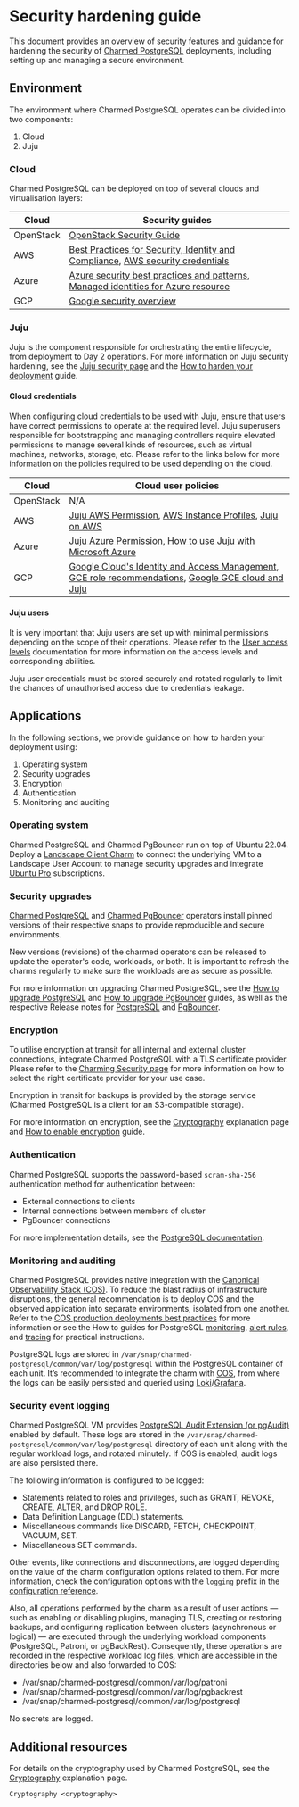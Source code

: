 # Security hardening guide

This document provides an overview of security features and guidance for hardening the security of [Charmed PostgreSQL](https://charmhub.io/postgresql) deployments, including setting up and managing a secure environment.

## Environment

The environment where Charmed PostgreSQL operates can be divided into two components:

1. Cloud
2. Juju

### Cloud

Charmed PostgreSQL can be deployed on top of several clouds and virtualisation layers:

|Cloud|Security guides|
| --- | --- |
|OpenStack|[OpenStack Security Guide](https://docs.openstack.org/security-guide/)|
|AWS|[Best Practices for Security, Identity and Compliance](https://aws.amazon.com/architecture/security-identity-compliance), [AWS security credentials](https://docs.aws.amazon.com/IAM/latest/UserGuide/security-creds.html)|
|Azure|[Azure security best practices and patterns](https://learn.microsoft.com/en-us/azure/security/fundamentals/best-practices-and-patterns), [Managed identities for Azure resource](https://learn.microsoft.com/en-us/entra/identity/managed-identities-azure-resources/)|
|GCP|[Google security overview](https://cloud.google.com/docs/security)|

### Juju

Juju is the component responsible for orchestrating the entire lifecycle, from deployment to Day 2 operations. For more information on Juju security hardening, see the [Juju security page](https://canonical-juju.readthedocs-hosted.com/en/latest/user/explanation/juju-security/) and the [How to harden your deployment](https://documentation.ubuntu.com/juju/latest/howto/manage-your-juju-deployment/harden-your-juju-deployment/#harden-your-deployment) guide.

#### Cloud credentials

When configuring cloud credentials to be used with Juju, ensure that users have correct permissions to operate at the required level. Juju superusers responsible for bootstrapping and managing controllers require elevated permissions to manage several kinds of resources, such as virtual machines, networks, storage, etc. Please refer to the links below for more information on the policies required to be used depending on the cloud.

|Cloud|Cloud user policies|
| --- | --- |
|OpenStack|N/A|
|AWS|[Juju AWS Permission](https://discourse.charmhub.io/t/juju-aws-permissions/5307), [AWS Instance Profiles](https://discourse.charmhub.io/t/using-aws-instance-profiles-with-juju-2-9/5185), [Juju on AWS](https://juju.is/docs/juju/amazon-ec2)|
|Azure|[Juju Azure Permission](https://juju.is/docs/juju/microsoft-azure), [How to use Juju with Microsoft Azure](https://discourse.charmhub.io/t/how-to-use-juju-with-microsoft-azure/15219)|
|GCP|[Google Cloud's Identity and Access Management](https://cloud.google.com/iam/docs/overview), [GCE role recommendations](https://cloud.google.com/policy-intelligence/docs/role-recommendations-overview), [Google GCE cloud and Juju](https://canonical-juju.readthedocs-hosted.com/en/latest/user/reference/cloud/list-of-supported-clouds/the-google-gce-cloud-and-juju/)|

#### Juju users

It is very important that Juju users are set up with minimal permissions depending on the scope of their operations. Please refer to the [User access levels](https://juju.is/docs/juju/user-permissions) documentation for more information on the access levels and corresponding abilities.

Juju user credentials must be stored securely and rotated regularly to limit the chances of unauthorised access due to credentials leakage.

## Applications

In the following sections, we provide guidance on how to harden your deployment using:

1. Operating system
2. Security upgrades
3. Encryption
4. Authentication
5. Monitoring and auditing

### Operating system

Charmed PostgreSQL and Charmed PgBouncer run on top of Ubuntu 22.04. Deploy a [Landscape Client Charm](https://charmhub.io/landscape-client?) to connect the underlying VM to a Landscape User Account to manage security upgrades and integrate [Ubuntu Pro](https://ubuntu.com/pro) subscriptions.

### Security upgrades

[Charmed PostgreSQL](https://charmhub.io/postgresql) and [Charmed PgBouncer](https://charmhub.io/pgbouncer) operators install pinned versions of their respective snaps to provide reproducible and secure environments.

New versions (revisions) of the charmed operators can be released to update the operator's code, workloads, or both. It is important to refresh the charms regularly to make sure the workloads are as secure as possible.

For more information on upgrading Charmed PostgreSQL, see the [How to upgrade PostgreSQL](https://canonical.com/data/docs/postgresql/iaas/h-upgrade) and [How to upgrade PgBouncer](https://charmhub.io/pgbouncer/docs/h-upgrade) guides, as well as the respective Release notes for [PostgreSQL](https://canonical.com/data/docs/postgresql/iaas/r-releases) and [PgBouncer](https://charmhub.io/pgbouncer/docs/r-releases).

### Encryption

To utilise encryption at transit for all internal and external cluster connections, integrate Charmed PostgreSQL with a TLS certificate provider. Please refer to the [Charming Security page](https://charmhub.io/topics/security-with-x-509-certificates) for more information on how to select the right certificate provider for your use case.

Encryption in transit for backups is provided by the storage service (Charmed PostgreSQL is a client for an S3-compatible storage).

For more information on encryption, see the [Cryptography](/explanation/security/cryptography) explanation page and [How to enable encryption](https://canonical.com/data/docs/postgresql/iaas/h-enable-tls) guide.

### Authentication

Charmed PostgreSQL supports the password-based `scram-sha-256` authentication method for authentication between:

* External connections to clients
* Internal connections between members of cluster
* PgBouncer connections

For more implementation details, see the [PostgreSQL documentation](https://www.postgresql.org/docs/14/auth-password.html).

### Monitoring and auditing

Charmed PostgreSQL provides native integration with the [Canonical Observability Stack (COS)](https://charmhub.io/topics/canonical-observability-stack). To reduce the blast radius of infrastructure disruptions, the general recommendation is to deploy COS and the observed application into separate environments, isolated from one another. Refer to the [COS production deployments best practices](https://charmhub.io/topics/canonical-observability-stack/reference/best-practices) for more information or see the How to guides for PostgreSQL [monitoring](https://canonical.com/data/docs/postgresql/iaas/h-enable-monitoring), [alert rules](https://canonical.com/data/docs/postgresql/iaas/h-enable-alert-rules), and [tracing](https://canonical.com/data/docs/postgresql/iaas/h-enable-tracing) for practical instructions.

PostgreSQL logs are stored in `/var/snap/charmed-postgresql/common/var/log/postgresql` within the PostgreSQL container of each unit. It’s recommended to integrate the charm with [COS](/how-to/monitoring-cos/enable-monitoring), from where the logs can be easily persisted and queried using [Loki](https://charmhub.io/loki-k8s)/[Grafana](https://charmhub.io/grafana).

### Security event logging

Charmed PostgreSQL VM provides [PostgreSQL Audit Extension (or pgAudit)](https://www.pgaudit.org/) enabled by default. These logs are stored in the `/var/snap/charmed-postgresql/common/var/log/postgresql` directory of each unit along with the regular workload logs, and rotated minutely. If COS is enabled, audit logs are also persisted there.

The following information is configured to be logged:

* Statements related to roles and privileges, such as GRANT, REVOKE, CREATE, ALTER, and DROP ROLE.
* Data Definition Language (DDL) statements.
* Miscellaneous commands like DISCARD, FETCH, CHECKPOINT, VACUUM, SET.
* Miscellaneous SET commands.

Other events, like connections and disconnections, are logged depending on the value of the charm configuration options related to them. For more information, check the configuration options with the `logging` prefix in the [configuration reference](https://charmhub.io/postgresql/configurations#logging_log_connections).

Also, all operations performed by the charm as a result of user actions — such as enabling or disabling plugins, managing TLS, creating or restoring backups, and configuring replication between clusters (asynchronous or logical) — are executed through the underlying workload components (PostgreSQL, Patroni, or pgBackRest). Consequently, these operations are recorded in the respective workload log files, which are accessible in the directories below and also forwarded to COS:

* /var/snap/charmed-postgresql/common/var/log/patroni
* /var/snap/charmed-postgresql/common/var/log/pgbackrest
* /var/snap/charmed-postgresql/common/var/log/postgresql

No secrets are logged.

## Additional resources

For details on the cryptography used by Charmed PostgreSQL, see the [Cryptography](/explanation/security/cryptography) explanation page.


```{toctree}
Cryptography <cryptography>
```

